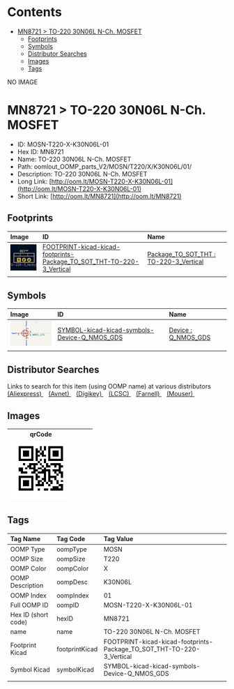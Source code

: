 



Contents
========

* [MN8721 > TO-220 30N06L N-Ch. MOSFET](#mn8721--to-220-30n06l-n-ch-mosfet)
	* [Footprints](#footprints)
	* [Symbols](#symbols)
	* [Distributor Searches](#distributor-searches)
	* [Images](#images)
	* [Tags](#tags)
  
NO IMAGE  
# MN8721 > TO-220 30N06L N-Ch. MOSFET

- ID: MOSN-T220-X-K30N06L-01
- Hex ID: MN8721
- Name: TO-220 30N06L N-Ch. MOSFET
- Path: oomlout_OOMP_parts_V2/MOSN/T220/X/K30N06L/01/
- Description: TO-220 30N06L N-Ch. MOSFET
- Long Link: [http://oom.lt/MOSN-T220-X-K30N06L-01](http://oom.lt/MOSN-T220-X-K30N06L-01)
- Short Link: [http://oom.lt/MN8721](http://oom.lt/MN8721)

## Footprints
  

|Image|ID|Name|
| :--- | :--- | :--- |
|[![](https://raw.githubusercontent.com/oomlout/oomlout_OOMP_eda_V2/main/FOOTPRINT/kicad/kicad-footprints/Package_TO_SOT_THT/TO-220-3_Vertical/image_140.png)](https://github.com/oomlout/oomlout_OOMP_eda_V2/tree/main/FOOTPRINT/kicad/kicad-footprints/Package_TO_SOT_THT/TO-220-3_Vertical/)|[FOOTPRINT-kicad-kicad-footprints-Package_TO_SOT_THT-TO-220-3_Vertical](https://github.com/oomlout/oomlout_OOMP_eda_V2/tree/main/FOOTPRINT/kicad/kicad-footprints/Package_TO_SOT_THT/TO-220-3_Vertical/)|[Package_TO_SOT_THT : TO-220-3_Vertical](https://github.com/oomlout/oomlout_OOMP_eda_V2/tree/main/FOOTPRINT/kicad/kicad-footprints/Package_TO_SOT_THT/TO-220-3_Vertical/)|
||||

## Symbols
  

|Image|ID|Name|
| :--- | :--- | :--- |
|[![](https://raw.githubusercontent.com/oomlout/oomlout_OOMP_eda_V2/main/SYMBOL/kicad/kicad-symbols/Device/Q_NMOS_GDS/image_140.png)](https://github.com/oomlout/oomlout_OOMP_eda_V2/tree/main/SYMBOL/kicad/kicad-symbols/Device/Q_NMOS_GDS/)|[SYMBOL-kicad-kicad-symbols-Device-Q_NMOS_GDS](https://github.com/oomlout/oomlout_OOMP_eda_V2/tree/main/SYMBOL/kicad/kicad-symbols/Device/Q_NMOS_GDS/)|[Device : Q_NMOS_GDS](https://github.com/oomlout/oomlout_OOMP_eda_V2/tree/main/SYMBOL/kicad/kicad-symbols/Device/Q_NMOS_GDS/)|
||||

## Distributor Searches
  
Links to search for this item (using OOMP name) at various distributors  
[(Aliexpress) ](https://www.aliexpress.com/wholesale?SearchText=TO-220+30N06L+N-Ch.+MOSFET)&nbsp;&nbsp;&nbsp;[(Avnet) ](https://www.avnet.com/shop/us/search/TO-220+30N06L+N-Ch.+MOSFET)&nbsp;&nbsp;&nbsp;[(Digikey) ](https://www.digikey.co.uk/en/products/result?s=TO-220+30N06L+N-Ch.+MOSFET)&nbsp;&nbsp;&nbsp;[(LCSC) ](https://www.lcsc.com/search?q=TO-220+30N06L+N-Ch.+MOSFET)&nbsp;&nbsp;&nbsp;[(Farnell) ](https://uk.farnell.com/search?st=TO-220+30N06L+N-Ch.+MOSFET)&nbsp;&nbsp;&nbsp;[(Mouser) ](https://www.mouser.com/c/?q=TO-220+30N06L+N-Ch.+MOSFET)&nbsp;&nbsp;&nbsp;
## Images
  

|qrCode<br>[![](https://raw.githubusercontent.com/oomlout/oomlout_OOMP_parts_V2/main/MOSN/T220/X/K30N06L/01/qrCode_140.png)](https://github.com/oomlout/oomlout_OOMP_parts_V2/tree/main/MOSN/T220/X/K30N06L/01/qrCode.png)||||
| :---: | :---: | :---: | :---: |

## Tags
  

|Tag Name|Tag Code|Tag Value|
| :--- | :--- | :--- |
|OOMP Type|oompType|MOSN|
|OOMP Size|oompSize|T220|
|OOMP Color|oompColor|X|
|OOMP Description|oompDesc|K30N06L|
|OOMP Index|oompIndex|01|
|Full OOMP ID|oompID|MOSN-T220-X-K30N06L-01|
|Hex ID (short code)|hexID|MN8721|
|name|name|TO-220 30N06L N-Ch. MOSFET|
|Footprint Kicad|footprintKicad|FOOTPRINT-kicad-kicad-footprints-Package_TO_SOT_THT-TO-220-3_Vertical|
|Symbol Kicad|symbolKicad|SYMBOL-kicad-kicad-symbols-Device-Q_NMOS_GDS|
||||

